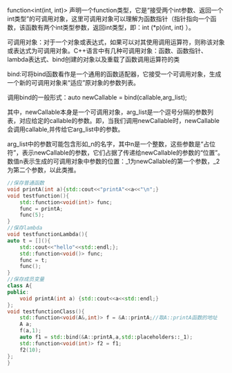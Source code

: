 function<int(int, int)>  声明一个function类型，它是“接受两个int参数、返回一个int类型”的可调用对象，这里可调用对象可以理解为函数指针（指针指向一个函数，该函数有两个int类型参数，返回int类型，即：int (*p)(int, int) ）。

可调用对象：对于一个对象或表达式，如果可以对其使用调用运算符，则称该对象或表达式为可调用对象。C++语言中有几种可调用对象：函数、函数指针、lambda表达式、bind创建的对象以及重载了函数调用运算符的类



bind:可将bind函数看作是一个通用的函数适配器，它接受一个可调用对象，生成一个新的可调用对象来“适应”原对象的参数列表。

调用bind的一般形式：auto newCallable = bind(callable,arg_list);

其中，newCallable本身是一个可调用对象，arg_list是一个逗号分隔的参数列表，对应给定的callable的参数。即，当我们调用newCallable时，newCallable会调用callable,并传给它arg_list中的参数。

arg_list中的参数可能包含形如_n的名字，其中n是一个整数，这些参数是“占位符”，表示newCallable的参数，它们占据了传递给newCallable的参数的“位置”。数值n表示生成的可调用对象中参数的位置：_1为newCallable的第一个参数，_2为第二个参数，以此类推。

```C++
//保存普通函数
void printA(int a){std::cout<<"printA"<<a<<"\n";}
void testfunction(){
    std::function<void(int)> func;
    func = printA;
    func(5);
}
//保存lambda
void testfunctionLambda(){
auto t = [](){
    std::cout<<"hello"<<std::endl;};
    std::function<void()> func;
    func = t;
    func();
}
//保存成员变量
class A{
public:
    void printA(int a) {std::cout<<a<<std::endl;}
};
void testfunctionClass(){
    std::function<void(A&,int)> f = &A::printA;//取A::printA函数的地址
    A a;
    f(a,1);
    auto f1 = std::bind(&A::printA,a,std::placeholders::_1);
    std::function<void(int)> f2 = f1;
    f2(10);
};
}
```

